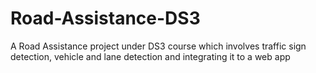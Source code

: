 # Road-Assistance-DS3
A Road Assistance project under DS3 course which involves traffic sign detection, vehicle and lane detection and integrating it to a web app

